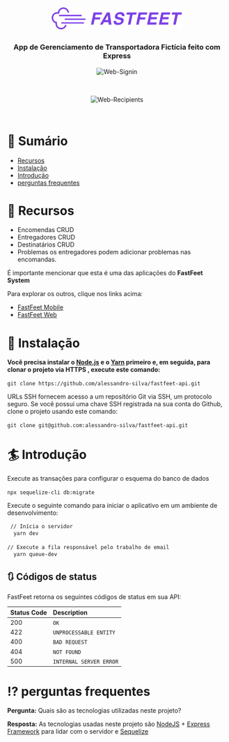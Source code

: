 <h1 align="center">
  <img alt="FastFeet" title="FastFeet" src=".github/logo.png" width="300px" />
</h1>

<h3 align="center">
  App de Gerenciamento de Transportadora Fictícia feito com Express
</h3>

<p align="center">
  <img align="center" src="https://i.ibb.co/jwyt10w/fastfeetlogin.png" alt="Web-Signin" border="0">
</p>
<br>
<p align="center">
  <img align="center" src="https://i.ibb.co/FB4rJQ5/pagefast.png" alt="Web-Recipients" border="0">
</p>
<br>

# :scroll: Sumário

* [Recursos](#rocket-features)
* [Instalação](#construction_worker-installation)
* [Introdução](#runner-getting-started)
* [perguntas frequentes](#postbox-faq)

# :dart: Recursos

* Encomendas CRUD
* Entregadores CRUD
* Destinatários CRUD
* Problemas os entregadores podem adicionar problemas nas encomandas.

É importante mencionar que esta é uma das aplicações do **FastFeet System**

Para explorar os outros, clique nos links acima:
- [FastFeet Mobile](https://github.com/alessandro-silva/fastfeet-mobile)
- [FastFeet Web](https://github.com/alessandro-silva/fastfeet-web)

# :wrench: Instalação

**Você precisa instalar o [Node.js](https://nodejs.org/en/download/) e o [Yarn](https://yarnpkg.com/) primeiro e, em seguida, para clonar o projeto via HTTPS , execute este comando:**

```git clone https://github.com/alessandro-silva/fastfeet-api.git```

URLs SSH fornecem acesso a um repositório Git via SSH, um protocolo seguro. Se você possui uma chave SSH registrada na sua conta do Github, clone o projeto usando este comando:

```git clone git@github.com:alessandro-silva/fastfeet-api.git```


# :surfer: Introdução

Execute as transações para configurar o esquema do banco de dados

```npx sequelize-cli db:migrate```

Execute o seguinte comando para iniciar o aplicativo em um ambiente de desenvolvimento:

```
 // Inícia o servidor
  yarn dev

// Execute a fila responsável pelo trabalho de email
  yarn queue-dev
```

## :arrows_clockwise: Códigos de status

FastFeet retorna os seguintes códigos de status em sua API:

| Status Code | Description |
| :--- | :--- |
| 200 | `OK` |
| 422 | `UNPROCESSABLE ENTITY` |
| 400 | `BAD REQUEST` |
| 404 | `NOT FOUND` |
| 500 | `INTERNAL SERVER ERROR` |

# :interrobang: perguntas frequentes

**Pergunta:** Quais são as tecnologias utilizadas neste projeto?

**Resposta:** As tecnologias usadas neste projeto são [NodeJS](https://nodejs.org/en/) + [Express Framework](http://expressjs.com/en/) para lidar com o servidor e [Sequelize](https://sequelize.org/)

